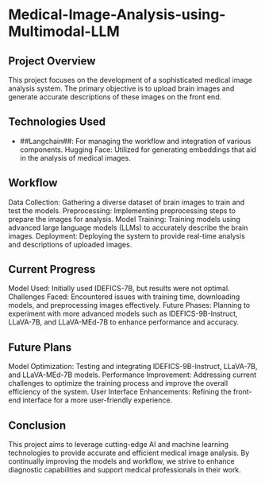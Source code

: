 # Medical-Image-Analysis-using-Multimodal-LLM

## Project Overview
This project focuses on the development of a sophisticated medical image analysis system. The primary objective is to upload brain images and generate accurate descriptions of these images on the front end.

## Technologies Used
- ##Langchain##: For managing the workflow and integration of various components.
Hugging Face: Utilized for generating embeddings that aid in the analysis of medical images.
## Workflow
Data Collection: Gathering a diverse dataset of brain images to train and test the models.
Preprocessing: Implementing preprocessing steps to prepare the images for analysis.
Model Training: Training models using advanced large language models (LLMs) to accurately describe the brain images.
Deployment: Deploying the system to provide real-time analysis and descriptions of uploaded images.
## Current Progress
Model Used: Initially used IDEFICS-7B, but results were not optimal.
Challenges Faced: Encountered issues with training time, downloading models, and preprocessing images effectively.
Future Phases: Planning to experiment with more advanced models such as IDEFICS-9B-Instruct, LLaVA-7B, and LLaVA-MEd-7B to enhance performance and accuracy.
## Future Plans
Model Optimization: Testing and integrating IDEFICS-9B-Instruct, LLaVA-7B, and LLaVA-MEd-7B models.
Performance Improvement: Addressing current challenges to optimize the training process and improve the overall efficiency of the system.
User Interface Enhancements: Refining the front-end interface for a more user-friendly experience.
## Conclusion
This project aims to leverage cutting-edge AI and machine learning technologies to provide accurate and efficient medical image analysis. By continually improving the models and workflow, we strive to enhance diagnostic capabilities and support medical professionals in their work.
